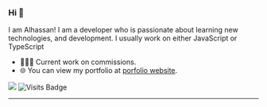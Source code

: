 
### Hi 👋 
I am Alhassan! I am a developer who is passionate about learning new technologies, and development. I usually work on either JavaScript or TypeScript

- 👨🏽‍💻 Current work on commissions.
- 🌐 You can view my portfolio at [porfolio website](https://alhassan.best).

[<img src ="https://img.shields.io/badge/portfolio-web-%23.svg?&style=for-the-badge&logo=&logoColor=white%22">](https://alhassan.best) ![Visits Badge](https://badges.pufler.dev/visits/pr2tik1/pr2tik1?style=for-the-badge)

---
<!---
My Github Stats: 

<br>

<p align = "center">
  <img src = "https://github-readme-stats.vercel.app/api?username=alhassanv&show_icons=true&theme=radical&line_height=27">
  <img src = "https://github-readme-stats.vercel.app/api/top-langs/?username=alhassanv&hide=css,html&theme=tokyonight">
</p>
-->
